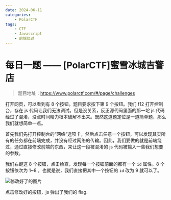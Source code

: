 ```yaml
---
date: 2024-06-11
categories: 
    - PolarCTF
tags:
    - CTF
    - Javascript
    - 前端绕过
---
```


# 每日一题 —— [PolarCTF]蜜雪冰城吉警店

> 题目地址：<https://www.polarctf.com/#/page/challenges>

<!-- more -->

打开网页，可以看到有 8 个按钮。题目要求按下第 9 个按钮。我们 f12 打开控制台，存在 js 代码让我们无法调试。但是没关系，反正源代码里面的那一坨 js 代码经过了混淆，没点时间精力根本破解不出来。既然这道题定位是一道简单题，那么我们就想简单一点。

首先我们先打开控制台的“网络”选项卡，然后点击任意一个按钮，可以发现其实所有的任务都在前端完成，并没有经过网络的传输。因此，我们要做的就是前端绕过，通过直接修改前端的东西，来让这一段被混淆的 js 代码被输入一些我们想要的参数。

我们右键这 8 个按钮，点击检查，发现每一个按钮前面的都有一个 `id` 属性。8 个按钮依次为 1~8 ，也就是说，我们直接把其中一个按钮的 `id` 改为 9 就可以了。 

![修改好了的图片](https://repo.sxrhhh.top/undefined20240611190640.png)

点击修改好的按钮，js 弹出了我们的 flag.
